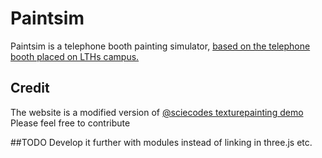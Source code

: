 # Paintsim
Paintsim is a telephone booth painting simulator, [based on the telephone booth placed on LTHs campus.](https://www.dsek.se/wiki/index.php/%C3%96n_%C3%98n)

## Credit
The website is a modified version of [@sciecodes texturepainting demo](https://rawcdn.githack.com/sciecode/three.js/f4e363a8e0cf6c496f4191192d7eb15110442a7c/examples/webgl_paint_texture.html)
Please feel free to contribute

##TODO
Develop it further with modules instead of linking in three.js etc. 